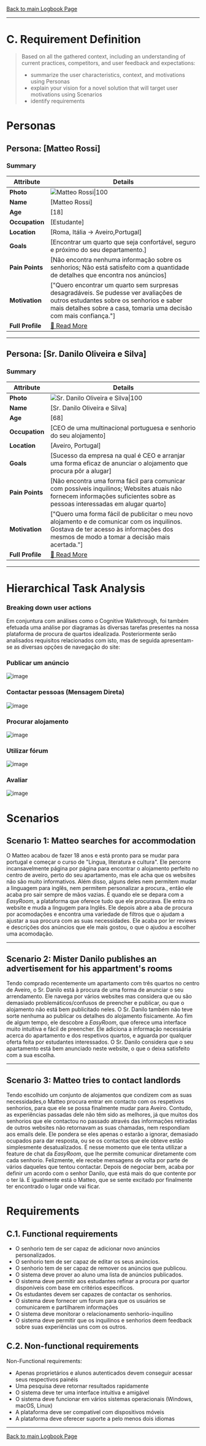 [Back to main Logbook Page](../hci_logbook.md)

---
# C. Requirement Definition
>	Based on all the gathered context, including an understanding of current practices, competitors, and user feedback and expectations: 
>	- summarize the user characteristics, context, and motivations using Personas
>	- explain your vision for a novel solution that will target user motivations using Scenarios
>	- identify requirements

# Personas

## Persona: [Matteo Rossi] 
### Summary 
| Attribute        | Details                                       |
| ---------------- | --------------------------------------------- |
| **Photo**        | ![Matteo Rossi\|100](personas/estudante.png)  |
| **Name**         | [Matteo Rossi]                                |
| **Age**          | [18]                                 |
| **Occupation**   | [Estudante]                           |
| **Location**     | [Roma, Itália -> Aveiro,Portugal]                               |
| **Goals**        | [Encontrar um quarto que seja confortável, seguro e próximo do seu departamento.]           |
| **Pain Points**  | [Não encontra nenhuma informação sobre os senhorios; Não está satisfeito com a quantidade de detalhes que encontra nos anúncios]              |
| **Motivation**   | ["Quero encontrar um quarto sem surpresas desagradáveis. Se pudesse ver avaliações de outros estudantes sobre os senhorios e saber mais detalhes sobre a casa, tomaria uma decisão com mais confiança."]                |
| **Full Profile** | [📄 Read More](personas/persona2_estudante.md) |

---
## Persona: [Sr. Danilo Oliveira e Silva] 
### Summary 
| Attribute        | Details                                                                                                                                                                                  |
| ---------------- | ---------------------------------------------------------------------------------------------------------------------------------------------------------------------------------------- |
| **Photo**        | ![Sr. Danilo Oliveira e Silva\|100](personas/senhorio.png)                                                                                                                               |
| **Name**         | [Sr. Danilo Oliveira e Silva]                                                                                                                                                            |
| **Age**          | [68]                                                                                                                                                                                     |
| **Occupation**   | [CEO de uma multinacional portuguesa e senhorio do seu alojamento]                                                                                                                       |
| **Location**     | [Aveiro, Portugal]                                                                                                                                                                       |
| **Goals**        | [Sucesso da empresa na qual é CEO e arranjar uma forma eficaz de anunciar o alojamento que procura pôr a alugar]                                                                         |
| **Pain Points**  | [Não encontra uma forma fácil para comunicar com possíveis inquilinos; Websites atuais não fornecem informações suficientes sobre as pessoas interessadas em alugar quarto]              |
| **Motivation**   | ["Quero uma forma fácil de publicitar o meu novo alojamento e de comunicar com os inquilinos. Gostava de ter acesso às informações dos mesmos de modo a tomar a decisão mais acertada."] |
| **Full Profile** | [📄 Read More](personas/persona1_senhorio.md)                                                                                                                                            |

---


# Hierarchical Task Analysis

### Breaking down user actions
Em conjuntura com análises como o Cognitive Walkthrough, foi também efetuada uma análise por diagramas às diversas tarefas presentes na nossa plataforma de procura de quartos idealizada. Posteriormente serão analisados requisitos relacionados com isto, mas de seguida apresentam-se as diversas opções de navegação do site:

### Publicar um anúncio

![image](https://github.com/user-attachments/assets/c92e8e62-fb5b-4ae3-a947-d568dfa7150a)



### Contactar pessoas (Mensagem Direta)

![image](https://github.com/user-attachments/assets/720b89ef-1e3e-4a3d-b545-5fb07a07835a)



### Procurar alojamento

![image](https://github.com/user-attachments/assets/d06b65b0-4081-4a04-9977-fd3455490ed9)



### Utilizar fórum

![image](https://github.com/user-attachments/assets/b5a0301f-d730-4c7d-9fe6-22e155e1b4b0)



### Avaliar

![image](https://github.com/user-attachments/assets/e4d35ec7-d511-4376-b3e9-b521499734ef)




# Scenarios

## Scenario 1: Matteo searches for accommodation
O Matteo acabou de fazer 18 anos e está pronto para se mudar para portugal e começar o curso de "Língua, literatura e cultura".
Ele percorre incansavelmente página por página para encontrar o alojamento perfeito no centro de aveiro, perto do seu apartamento, mas ele acha que os websites não são muito informativos. Além disso, alguns deles nem permitem mudar a linguagem para inglês, nem permitem personalizar a procura., então ele acaba pro sair sempre de mãos vazias.
É quando ele se depara com a *EasyRoom*, a plataforma que oferece tudo que ele procurava.
Ele entra no website e muda a lingugem para Inglês. Ele depois abre a aba de procura por acomodações e encontra uma variedade de filtros que o ajudam a ajustar a sua procura com as suas necessidades. Ele acaba por ler reviews e descrições dos anúncios que ele mais gostou, o que o ajudou a escolher uma acomodação. 

---
## Scenario 2: Mister Danilo publishes an advertisement for his appartment's rooms

Tendo comprado recentemente um apartamento com três quartos no centro de Aveiro, o Sr. Danilo está à procura de uma forma de anunciar o seu arrendamento.
Ele navega por vários websites mas considera que ou são demasiado problemáticos/confusos de preencher e publicar, ou que o alojamento não está bem publicitado neles. O Sr. Danilo também não teve sorte nenhuma ao publicar os detalhes do alojamento fisicamente.
Ao fim de algum tempo, ele descobre a *EasyRoom*, que oferece uma interface muito intuitiva e fácil de preencher. Ele adiciona a informação necessária acerca do apartamento e dos respetivos quartos, e aguarda por qualquer oferta feita por estudantes interessados.
O Sr. Danilo considera que o seu apartamento está bem anunciado neste website, o que o deixa satisfeito com a sua escolha.

---
## Scenario 3: Matteo tries to contact landlords
Tendo escolhido um conjunto de alojamentos que condizem com as suas necessidades,o Matteo procura entrar em contacto com os respetivos senhorios, para que ele se possa finalmente mudar para Aveiro.
Contudo, as experiẽncias passadas dele não têm sido as melhores, já que muitos dos senhorios que ele contactou no passado através das informações retiradas de outros websites não retornavam as suas chamadas, nem respondiam aos emails dele. Ele pondera se eles apenas o estarão a ignorar, demasiado ocupados para dar resposta, ou se os contactos que ele obteve estão simplesmente desatualizados.
É nesse momento que ele tenta utilizar a feature de chat da *EasyRoom*, que lhe permite comunicar diretamente com cada senhorio. Felizmente, ele recebe mensagens de volta por parte de vários daqueles que tentou contactar. Depois de negociar bem, acaba por definir um acordo com o senhor Danilo, que está mais do que contente por o ter lá. E igualmente está o Matteo, que se sente excitado por finalmente ter encontrado o lugar onde vai ficar.


# Requirements

## C.1. Functional requirements
- O senhorio tem de ser capaz de adicionar novo anúncios personalizados.
- O senhorio tem de ser capaz de editar os seus anúncios.
- O senhorio tem de ser capaz de remover os anúncios que publicou. 
- O sistema deve prover ao aluno uma lista de anúncios publicados.
- O sistema deve permitir aos estudantes refinar a procura por quartor disponíveis com base em critérios especificos.
- Os estudantes devem ser capazes de contactar os senhorios.
- O sistema deve fornecer um forum para que os usuários se comunicarem e partilharem informações 
- O sistema deve monitorar o relacionamento senhorio-inquilino
- O sistema deve permitir que os inquilinos e senhorios deem feedback sobre suas experiências uns com os outros.


## C.2. Non-functional requirements
Non-Functional requirements:
- Apenas proprietários e alunos autenticados devem conseguir acessar seus respectivos painéis
- Uma pesquisa deve retornar resultados rapidamente
- O sistema deve ter uma interface intuitiva e amigável
- O sistema deve funcionar em vários sistemas operacionais (Windows, macOS, Linux)
- A plataforma deve ser compatível com dispositivos móveis
- A plataforma deve oferecer suporte a pelo menos dois idiomas

---
[Back to main Logbook Page](../hci_logbook.md)
